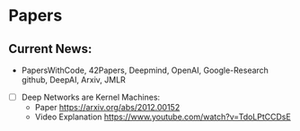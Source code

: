 # Papers

 ## Current News:
- PapersWithCode, 42Papers, Deepmind, OpenAI, Google-Research github, DeepAI, Arxiv, JMLR

- [ ] Deep Networks are Kernel Machines:
  - Paper https://arxiv.org/abs/2012.00152 
  - Video Explanation https://www.youtube.com/watch?v=TdoLPtCCDsE




